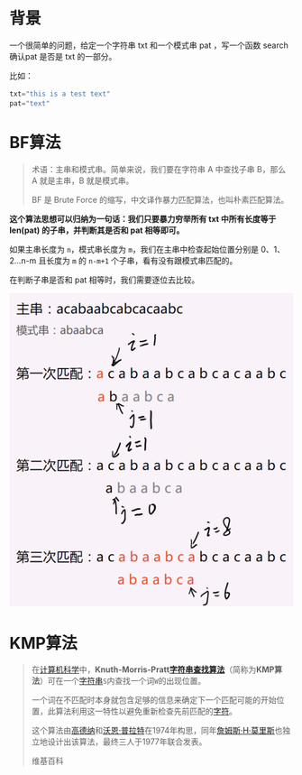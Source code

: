# 背景





一个很简单的问题，给定一个字符串 txt 和一个模式串 pat ，写一个函数 search 确认pat 是否是 txt 的一部分。

比如：

```go
txt="this is a test text"
pat="text"
```





# BF算法



> 术语：主串和模式串。简单来说，我们要在字符串 A 中查找子串 B，那么 A 就是主串，B 就是模式串。
>
> BF 是 Brute Force 的缩写，中文译作暴力匹配算法，也叫朴素匹配算法。



**这个算法思想可以归纳为一句话：我们只要暴力穷举所有 txt 中所有长度等于 len(pat) 的子串，并判断其是否和 pat 相等即可。**

如果主串长度为 `n`，模式串长度为 `m`，我们在主串中检查起始位置分别是 0、1、2…n-m 且长度为 `m` 的 `n-m+1` 个子串，看有没有跟模式串匹配的。

在判断子串是否和 pat 相等时，我们需要逐位去比较。



![BF算法图示](assets/1b463b1483d77731af561b5748d5eefa9568c11566c3f54624771e6f2c2ab128.jpg)





# KMP算法





> 
>
> 在[计算机科学](https://zh.wikipedia.org/wiki/计算机科学)中，**Knuth-Morris-Pratt[字符串查找算法](https://zh.wikipedia.org/wiki/字符串查找算法)**（简称为**KMP算法**）可在一个[字符串](https://zh.wikipedia.org/wiki/字符串)`S`内查找一个词`W`的出现位置。
>
> 一个词在不匹配时本身就包含足够的信息来确定下一个匹配可能的开始位置，此算法利用这一特性以避免重新检查先前匹配的[字符](https://zh.wikipedia.org/wiki/字符)。
>
> 这个算法由[高德纳](https://zh.wikipedia.org/wiki/高德纳)和[沃恩·普拉特](https://zh.wikipedia.org/w/index.php?title=沃恩·普拉特&action=edit&redlink=1)在1974年构思，同年[詹姆斯·H·莫里斯](https://zh.wikipedia.org/w/index.php?title=詹姆斯·H·莫里斯&action=edit&redlink=1)也独立地设计出该算法，最终三人于1977年联合发表。
>
> 维基百科



